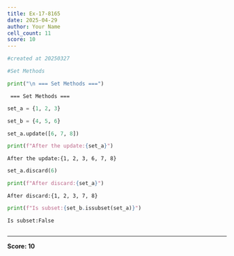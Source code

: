 ```yaml
---
title: Ex-17-8165
date: 2025-04-29
author: Your Name
cell_count: 11
score: 10
---
```


```python
#created at 20250327
```


```python
#Set Methods
```


```python
print("\n === Set Methods ===")
```

    
     === Set Methods ===



```python
set_a = {1, 2, 3}
```


```python
set_b = {4, 5, 6}
```


```python
set_a.update([6, 7, 8])
```


```python
print(f"After the update:{set_a}")
```

    After the update:{1, 2, 3, 6, 7, 8}



```python
set_a.discard(6)
```


```python
print(f"After discard:{set_a}")
```

    After discard:{1, 2, 3, 7, 8}



```python
print(f"Is subset:{set_b.issubset(set_a)}")
```

    Is subset:False



```python

```


---
**Score: 10**